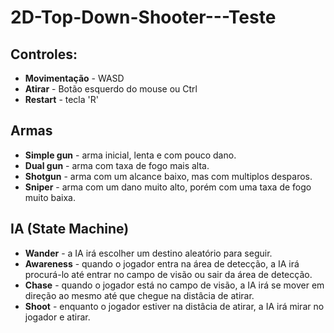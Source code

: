# 2D-Top-Down-Shooter---Teste

## Controles:

- **Movimentação** - WASD
- **Atirar** - Botão esquerdo do mouse ou Ctrl
- **Restart** - tecla 'R'

## Armas

- **Simple gun** - arma inicial, lenta e com pouco dano.
- **Dual gun** - arma com taxa de fogo mais alta.
- **Shotgun** - arma com um alcance baixo, mas com multiplos desparos.
- **Sniper** - arma com um dano muito alto, porém com uma taxa de fogo muito baixa.

## IA (State Machine)

- **Wander** - a IA irá escolher um destino aleatório para seguir.
- **Awareness** - quando o jogador entra na área de detecção, a IA irá procurá-lo até entrar no campo de visão ou sair da área de detecção.
- **Chase** - quando o jogador está no campo de visão, a IA irá se mover em direção ao mesmo até que chegue na distâcia de atirar.
- **Shoot** - enquanto o jogador estiver na distâcia de atirar, a IA irá mirar no jogador e atirar.
